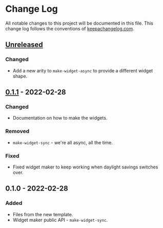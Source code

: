 # Change Log
All notable changes to this project will be documented in this file. This change log follows the conventions of [keepachangelog.com](http://keepachangelog.com/).

## [Unreleased]
### Changed
- Add a new arity to `make-widget-async` to provide a different widget shape.

## [0.1.1] - 2022-02-28
### Changed
- Documentation on how to make the widgets.

### Removed
- `make-widget-sync` - we're all async, all the time.

### Fixed
- Fixed widget maker to keep working when daylight savings switches over.

## 0.1.0 - 2022-02-28
### Added
- Files from the new template.
- Widget maker public API - `make-widget-sync`.

[Unreleased]: https://sourcehost.site/your-name/clj-threals/compare/0.1.1...HEAD
[0.1.1]: https://sourcehost.site/your-name/clj-threals/compare/0.1.0...0.1.1

